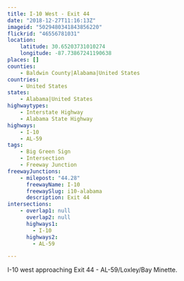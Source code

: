 ```yaml
---
title: I-10 West - Exit 44
date: "2018-12-27T11:16:13Z"
imageid: "5029480341843856220"
flickrid: "46556781031"
location:
    latitude: 30.65203731010274
    longitude: -87.73867241190638
places: []
counties:
    - Baldwin County|Alabama|United States
countries:
    - United States
states:
    - Alabama|United States
highwaytypes:
    - Interstate Highway
    - Alabama State Highway
highways:
    - I-10
    - AL-59
tags:
    - Big Green Sign
    - Intersection
    - Freeway Junction
freewayJunctions:
    - milepost: "44.28"
      freewayName: I-10
      freewaySlug: i10-alabama
      description: Exit 44
intersections:
    - overlap1: null
      overlap2: null
      highways1:
        - I-10
      highways2:
        - AL-59

---
```

I-10 west approaching Exit 44 - AL-59/Loxley/Bay Minette.